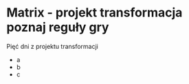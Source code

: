 # Matrix - projekt transformacja poznaj reguły gry

Pięć dni z projektu transformacji 

- a
- b
- c

